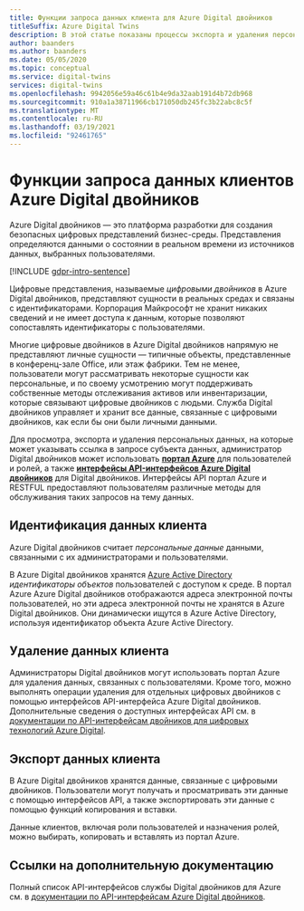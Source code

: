 ```yaml
---
title: Функции запроса данных клиента для Azure Digital двойников
titleSuffix: Azure Digital Twins
description: В этой статье показаны процессы экспорта и удаления персональных данных в Azure Digital двойников.
author: baanders
ms.author: baanders
ms.date: 05/05/2020
ms.topic: conceptual
ms.service: digital-twins
services: digital-twins
ms.openlocfilehash: 9942056e59a46c61b4e9da32aab191d4b72db968
ms.sourcegitcommit: 910a1a38711966cb171050db245fc3b22abc8c5f
ms.translationtype: MT
ms.contentlocale: ru-RU
ms.lasthandoff: 03/19/2021
ms.locfileid: "92461765"
---
```

# <a name="azure-digital-twins-customer-data-request-features"></a>Функции запроса данных клиентов Azure Digital двойников

Azure Digital двойников — это платформа разработки для создания безопасных цифровых представлений бизнес-среды. Представления определяются данными о состоянии в реальном времени из источников данных, выбранных пользователями.

[!INCLUDE [gdpr-intro-sentence](../../includes/gdpr-intro-sentence.md)]

Цифровые представления, называемые *цифровыми двойников* в Azure Digital двойников, представляют сущности в реальных средах и связаны с идентификаторами. Корпорация Майкрософт не хранит никаких сведений и не имеет доступа к данным, которые позволяют сопоставлять идентификаторы с пользователями. 

Многие цифровые двойников в Azure Digital двойников напрямую не представляют личные сущности — типичные объекты, представленные в конференц-зале Office, или этаж фабрики. Тем не менее, пользователи могут рассматривать некоторые сущности как персональные, и по своему усмотрению могут поддерживать собственные методы отслеживания активов или инвентаризации, которые связывают цифровые двойников с людьми. Служба Digital двойников управляет и хранит все данные, связанные с цифровыми двойников, как если бы они были личными данными.

Для просмотра, экспорта и удаления персональных данных, на которые может указывать ссылка в запросе субъекта данных, администратор Digital двойников может использовать [**портал Azure**](https://portal.azure.com/) для пользователей и ролей, а также [**интерфейсы API-интерфейсов Azure Digital двойников**](/rest/api/azure-digitaltwins/) для Digital двойников. Интерфейсы API портал Azure и RESTFUL предоставляют пользователям различные методы для обслуживания таких запросов на тему данных.

## <a name="identifying-customer-data"></a>Идентификация данных клиента

Azure Digital двойников считает *персональные данные* данными, связанными с их администраторами и пользователями. 

В Azure Digital двойников хранятся [Azure Active Directory](../active-directory/fundamentals/active-directory-whatis.md) *идентификаторы объектов* пользователей с доступом к среде. В портал Azure Azure Digital двойников отображаются адреса электронной почты пользователей, но эти адреса электронной почты не хранятся в Azure Digital двойников. Они динамически ищутся в Azure Active Directory, используя идентификатор объекта Azure Active Directory.

## <a name="deleting-customer-data"></a>Удаление данных клиента

Администраторы Digital двойников могут использовать портал Azure для удаления данных, связанных с пользователями. Кроме того, можно выполнять операции удаления для отдельных цифровых двойников с помощью интерфейсов API-интерфейса Azure Digital двойников. Дополнительные сведения о доступных интерфейсах API см. в [документации по API-интерфейсам двойников для цифровых технологий Azure Digital](/rest/api/azure-digitaltwins/).

## <a name="exporting-customer-data"></a>Экспорт данных клиента

В Azure Digital двойников хранятся данные, связанные с цифровыми двойников. Пользователи могут получать и просматривать эти данные с помощью интерфейсов API, а также экспортировать эти данные с помощью функций копирования и вставки. 

Данные клиентов, включая роли пользователей и назначения ролей, можно выбирать, копировать и вставлять из портал Azure. 

## <a name="links-to-additional-documentation"></a>Ссылки на дополнительную документацию

Полный список API-интерфейсов службы Digital двойников для Azure см. в [документации по API-интерфейсам Azure Digital двойников](/rest/api/azure-digitaltwins/).